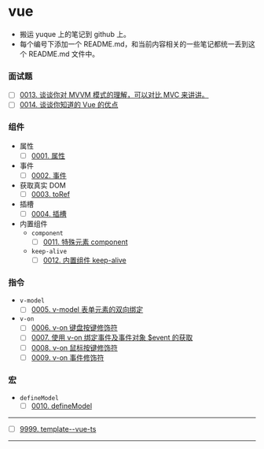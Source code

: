 # vue

- 搬运 yuque 上的笔记到 github 上。
- 每个编号下添加一个 README.md，和当前内容相关的一些笔记都统一丢到这个 README.md 文件中。



### 面试题
- [ ] [0013. 谈谈你对 MVVM 模式的理解，可以对比 MVC 来讲讲。](https://github.com/Tdahuyou/vue/tree/main/0013.%20%E8%B0%88%E8%B0%88%E4%BD%A0%E5%AF%B9%20MVVM%20%E6%A8%A1%E5%BC%8F%E7%9A%84%E7%90%86%E8%A7%A3%EF%BC%8C%E5%8F%AF%E4%BB%A5%E5%AF%B9%E6%AF%94%20MVC%20%E6%9D%A5%E8%AE%B2%E8%AE%B2%E3%80%82/README.md) <!-- [locale](./0013.%20%E8%B0%88%E8%B0%88%E4%BD%A0%E5%AF%B9%20MVVM%20%E6%A8%A1%E5%BC%8F%E7%9A%84%E7%90%86%E8%A7%A3%EF%BC%8C%E5%8F%AF%E4%BB%A5%E5%AF%B9%E6%AF%94%20MVC%20%E6%9D%A5%E8%AE%B2%E8%AE%B2%E3%80%82/README.md) -->
- [ ] [0014. 谈谈你知道的 Vue 的优点](https://github.com/Tdahuyou/vue/tree/main/0014.%20%E8%B0%88%E8%B0%88%E4%BD%A0%E7%9F%A5%E9%81%93%E7%9A%84%20Vue%20%E7%9A%84%E4%BC%98%E7%82%B9/README.md) <!-- [locale](./0014.%20%E8%B0%88%E8%B0%88%E4%BD%A0%E7%9F%A5%E9%81%93%E7%9A%84%20Vue%20%E7%9A%84%E4%BC%98%E7%82%B9/README.md) -->
### 组件

- 属性
  - [ ] [0001. 属性](https://github.com/Tdahuyou/vue/tree/main/0001.%20%E5%B1%9E%E6%80%A7/README.md) <!-- [locale](./0001.%20%E5%B1%9E%E6%80%A7/README.md) -->
- 事件
  - [ ] [0002. 事件](https://github.com/Tdahuyou/vue/tree/main/0002.%20%E4%BA%8B%E4%BB%B6/README.md) <!-- [locale](./0002.%20%E4%BA%8B%E4%BB%B6/README.md) -->
- 获取真实 DOM
  - [ ] [0003. toRef](https://github.com/Tdahuyou/vue/tree/main/0003.%20toRef/README.md) <!-- [locale](./0003.%20toRef/README.md) -->
- 插槽
  - [ ] [0004. 插槽](https://github.com/Tdahuyou/vue/tree/main/0004.%20%E6%8F%92%E6%A7%BD/README.md) <!-- [locale](./0004.%20%E6%8F%92%E6%A7%BD/README.md) -->
- 内置组件
  - `component`
    - [ ] [0011. 特殊元素 component](https://github.com/Tdahuyou/vue/tree/main/0011.%20%E7%89%B9%E6%AE%8A%E5%85%83%E7%B4%A0%20component/README.md) <!-- [locale](./0011.%20%E7%89%B9%E6%AE%8A%E5%85%83%E7%B4%A0%20component/README.md) -->
  - `keep-alive`
    - [ ] [0012. 内置组件 keep-alive](https://github.com/Tdahuyou/vue/tree/main/0012.%20%E5%86%85%E7%BD%AE%E7%BB%84%E4%BB%B6%20keep-alive/README.md) <!-- [locale](./0012.%20%E5%86%85%E7%BD%AE%E7%BB%84%E4%BB%B6%20keep-alive/README.md) -->

### 指令

- `v-model`
  - [ ] [0005. v-model 表单元素的双向绑定](https://github.com/Tdahuyou/vue/tree/main/0005.%20v-model%20%E8%A1%A8%E5%8D%95%E5%85%83%E7%B4%A0%E7%9A%84%E5%8F%8C%E5%90%91%E7%BB%91%E5%AE%9A/README.md) <!-- [locale](./0005.%20v-model%20%E8%A1%A8%E5%8D%95%E5%85%83%E7%B4%A0%E7%9A%84%E5%8F%8C%E5%90%91%E7%BB%91%E5%AE%9A/README.md) -->
- `v-on`
  - [ ] [0006. v-on 键盘按键修饰符](https://github.com/Tdahuyou/vue/tree/main/0006.%20v-on%20%E9%94%AE%E7%9B%98%E6%8C%89%E9%94%AE%E4%BF%AE%E9%A5%B0%E7%AC%A6/README.md) <!-- [locale](./0006.%20v-on%20%E9%94%AE%E7%9B%98%E6%8C%89%E9%94%AE%E4%BF%AE%E9%A5%B0%E7%AC%A6/README.md) -->
  - [ ] [0007. 使用 v-on 绑定事件及事件对象 $event 的获取](https://github.com/Tdahuyou/vue/tree/main/0007.%20%E4%BD%BF%E7%94%A8%20v-on%20%E7%BB%91%E5%AE%9A%E4%BA%8B%E4%BB%B6%E5%8F%8A%E4%BA%8B%E4%BB%B6%E5%AF%B9%E8%B1%A1%20%24event%20%E7%9A%84%E8%8E%B7%E5%8F%96/README.md) <!-- [locale](./0007.%20%E4%BD%BF%E7%94%A8%20v-on%20%E7%BB%91%E5%AE%9A%E4%BA%8B%E4%BB%B6%E5%8F%8A%E4%BA%8B%E4%BB%B6%E5%AF%B9%E8%B1%A1%20%24event%20%E7%9A%84%E8%8E%B7%E5%8F%96/README.md) -->
  - [ ] [0008. v-on 鼠标按键修饰符](https://github.com/Tdahuyou/vue/tree/main/0008.%20v-on%20%E9%BC%A0%E6%A0%87%E6%8C%89%E9%94%AE%E4%BF%AE%E9%A5%B0%E7%AC%A6/README.md) <!-- [locale](./0008.%20v-on%20%E9%BC%A0%E6%A0%87%E6%8C%89%E9%94%AE%E4%BF%AE%E9%A5%B0%E7%AC%A6/README.md) -->
  - [ ] [0009. v-on 事件修饰符](https://github.com/Tdahuyou/vue/tree/main/0009.%20v-on%20%E4%BA%8B%E4%BB%B6%E4%BF%AE%E9%A5%B0%E7%AC%A6/README.md) <!-- [locale](./0009.%20v-on%20%E4%BA%8B%E4%BB%B6%E4%BF%AE%E9%A5%B0%E7%AC%A6/README.md) -->

### 宏

- `defineModel`
  - [ ] [0010. defineModel](https://github.com/Tdahuyou/vue/tree/main/0010.%20defineModel/README.md) <!-- [locale](./0010.%20defineModel/README.md) -->

---

- [ ] [9999. template--vue-ts](https://github.com/Tdahuyou/vue/tree/main/9999.%20template--vue-ts/README.md) <!-- [locale](./9999.%20template--vue-ts/README.md) -->

---


